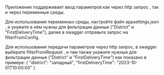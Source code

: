 Приложение поддерживает ввод параметров как через http запрос , так и через переменные среды.

Для использования переменных среды, настройте файл appsettings.json , и укажите в нём нужны для фильтрации данные ("District" и "FirstDeliveryTime"), далее в swagger отправьте запрос на filterFromConfig.

Для использования передачи параметров через http запрос, в swagger выберите filterFromRequest , и там также укажите нужные для фильтрации данные ("District" и "FirstDeliveryTime") как показано в примере:
{
  "district": "западный",
  "firstDeliveryTime": "2023-10-01T10:00:00"
}
